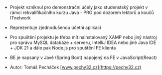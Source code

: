 * Projekt vzniknul pro demonstrační účely jako studenstský projekt v rámci rekvalifikačního kurzu Java - PRO pod dozorem lektorů a koučů ITnetwork
* Reprezentuje zjednodušenou účetní aplikaci
* Pro spuštění projektu je třeba mít nainstalovaný XAMP nebo jiný nástroj pro správu MySQL databáze + serveru, IntelliJ IDEA nebo jiné Java IDE + JDK 21 a dále pak Node.js pro spuštění FE klienta
* BE je napsaný v Javě (Spring Boot) napojený na FE v JavaScript(React)

* Autor: Tomáš Pecháček [www.pechy32.cz](https://pechy32.cz)
